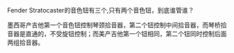 Fender Stratocaster的音色钮有三个,只有两个音色钮，到底谁管谁？

墨西哥产吉他第一个音色钮控制琴颈拾音器，第二个钮控制中间拾音器，而琴桥拾音器是直通的，不受旋钮控制；而美产吉他第一个钮相同，第二个钮同时控制后面两组拾音器。